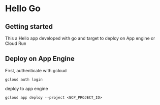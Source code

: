 # Hello Go



## Getting started

This a Hello app developed with go and target to deploy on App engine or Cloud Run

## Deploy on App Engine

First, authenticate with gcloud
`````shell
gcloud auth login
`````

deploy to app engine
````shell
gcloud app deploy --project <GCP_PROJECT_ID>
````